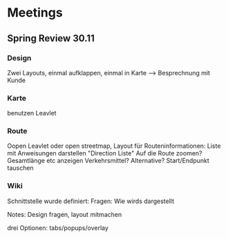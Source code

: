 # Meetings
## Spring Review 30.11
  
### Design
Zwei Layouts, einmal aufklappen, einmal in Karte --> Besprechnung mit Kunde
### Karte
benutzen Leavlet
### Route
Oopen Leavlet oder open streetmap, Layout für Routeninformationen: Liste mit Anweisungen darstellen "Direction Liste"
Auf die Route zoomen? Gesamtlänge etc anzeigen
Verkehrsmittel? Alternative? Start/Endpunkt tauschen
### Wiki
Schnittstelle wurde definiert:
Fragen: Wie wirds dargestellt
  
Notes: 
Design fragen, layout mitmachen

drei Optionen: tabs/popups/overlay 
